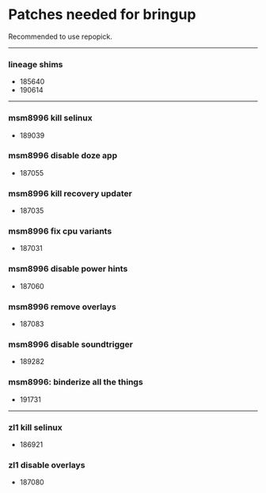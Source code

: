 # Patches needed for bringup

Recommended to use repopick.

-----
### lineage shims
- 185640
- 190614
-----
### msm8996 kill selinux
- 189039
### msm8996 disable doze app
- 187055
### msm8996 kill recovery updater
- 187035
### msm8996 fix cpu variants
- 187031
### msm8996 disable power hints
- 187060
### msm8996 remove overlays
- 187083
### msm8996 disable soundtrigger
- 189282
### msm8996: binderize all the things
- 191731
-----
### zl1 kill selinux
- 186921
### zl1 disable overlays
- 187080
